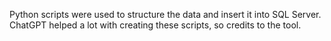 Python scripts were used to structure the data and insert it into SQL Server.
ChatGPT helped a lot with creating these scripts, so credits to the tool.